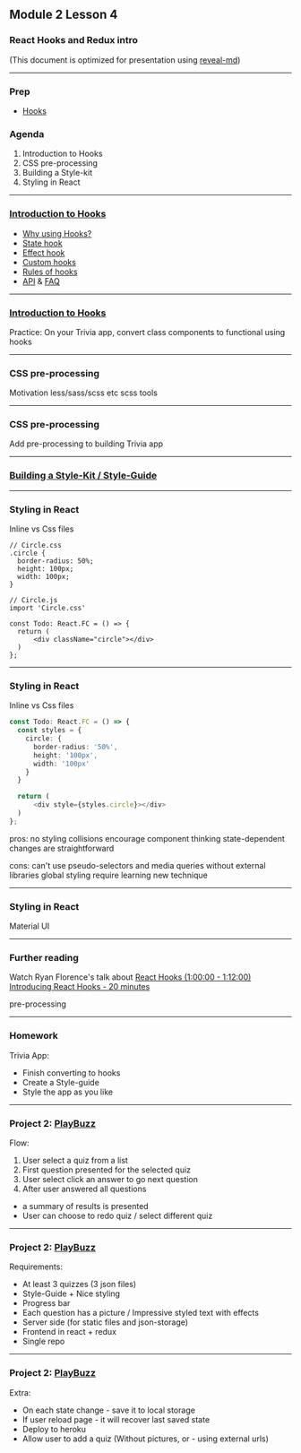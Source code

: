 ## Module 2 Lesson 4
### React Hooks and Redux intro
(This document is optimized for presentation using [reveal-md](https://github.com/webpro/reveal-md))

---

### Prep
* [Hooks](https://reactjs.org/docs/hooks-overview.html)

### Agenda
1. Introduction to Hooks
2. CSS pre-processing
3. Building a Style-kit
4. Styling in React


---

### [Introduction to Hooks](https://reactjs.org/docs/hooks-intro.html)
* [Why using Hooks?](https://reactjs.org/docs/hooks-intro.html#motivation)
* [State hook](https://reactjs.org/docs/hooks-state.html)
* [Effect hook](https://reactjs.org/docs/hooks-effect.html)
* [Custom hooks](https://reactjs.org/docs/hooks-custom.html)
* [Rules of hooks](https://reactjs.org/docs/hooks-rules.html)
* [API](https://reactjs.org/docs/hooks-reference.html) & [FAQ](https://reactjs.org/docs/hooks-faq.html)

---

### [Introduction to Hooks](https://reactjs.org/docs/hooks-intro.html)
Practice: On your Trivia app, convert class components to functional using hooks
 
---

### CSS pre-processing
Motivation
less/sass/scss etc
scss tools

---

### CSS pre-processing
Add pre-processing to building Trivia app

---

### [Building a Style-Kit / Style-Guide](https://designmodo.com/create-style-guides/)


---

### Styling in React
Inline vs Css files
```
// Circle.css
.circle {
  border-radius: 50%;
  height: 100px;
  width: 100px;
}
    
// Circle.js
import 'Circle.css'

const Todo: React.FC = () => {
  return (
      <div className="circle"></div>
  )
};
```

---
### Styling in React
Inline vs Css files
```ts
const Todo: React.FC = () => {
  const styles = {
    circle: {
      border-radius: '50%',
      height: '100px',
      width: '100px'
    }
  }

  return (
      <div style={styles.circle}></div>
  )
};
```

pros:
no styling collisions
encourage component thinking
state-dependent changes are straightforward

cons:
can't use pseudo-selectors and media queries without external libraries
global styling
require learning new technique


---

### Styling in React
Material UI

---

### Further reading
Watch Ryan Florence's talk about [React Hooks (1:00:00 - 1:12:00)](https://www.youtube.com/watch?v=dpw9EHDh2bM)
[Introducing React Hooks - 20 minutes](https://www.youtube.com/watch?v=mxK8b99iJTg)

pre-processing


---

### Homework
Trivia App:
* Finish converting to hooks
* Create a Style-guide
* Style the app as you like

---

### Project 2: [PlayBuzz](https://www.playbuzz.com/chalync10/what-superhero-are-you)
Flow:
1. User select a quiz from a list 
2. First question presented for the selected quiz
3. User select click an answer to go next question
4. After user answered all questions
  - a summary of results is presented
  - User can choose to redo quiz / select different quiz
---

### Project 2: [PlayBuzz](https://www.playbuzz.com/chalync10/what-superhero-are-you)
Requirements:
* At least 3 quizzes (3 json files)
* Style-Guide + Nice styling
* Progress bar
* Each question has a picture / Impressive styled text with effects
* Server side (for static files and json-storage)
* Frontend in react + redux
* Single repo

---

### Project 2: [PlayBuzz](https://www.playbuzz.com/chalync10/what-superhero-are-you)
Extra:
* On each state change - save it to local storage
* If user reload page - it will recover last saved state
* Deploy to heroku
* Allow user to add a quiz (Without pictures, or - using external urls)